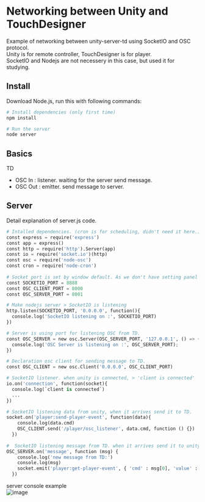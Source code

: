 # Networking between Unity and TouchDesigner
Example of networking between unity-server-td using SocketIO and OSC protocol.  
Unity is for remote controller, TouchDesigner is for player.  
SocketIO and Nodejs are not necessery in this case, but used it for studying.

## Install 
Download Node.js, run this with following commands:  
```python
# Install dependencies (only first time)
npm install

# Run the server
node server
```

## Basics
TD  
- OSC In : listener. waiting for the server send message.  
- OSC Out : emitter. send message to server.

## Server
Detail explanation of server.js code.
```python
# Intalled dependencies. (cron is for scheduling, didn't need it here.)  
const express = require('express')
const app = express()
const http = require('http').Server(app)
const io = require('socket.io')(http)
const osc = require('node-osc')
const cron = require('node-cron')
  
# Socket port is set by window default. As we don't have setting panel here, keep it 8000. Can check the port with unity at your computer when it's running.  
const SOCKETIO_PORT = 8888
const OSC_CLIENT_PORT = 8000
const OSC_SERVER_PORT = 8001

# Make nodejs server > SocketIO is listening  
http.listen(SOCKETIO_PORT, '0.0.0.0', function(){
  console.log('SocketIO listening on :', SOCKETIO_PORT)
})

# Server is using port for listening OSC from TD.  
const OSC_SERVER = new osc.Server(OSC_SERVER_PORT, '127.0.0.1', () => {
  console.log('OSC Server is listening on :', OSC_SERVER_PORT);
})

# Declaration osc client for sending message to TD.  
const OSC_CLIENT = new osc.Client('0.0.0.0', OSC_CLIENT_PORT)

# SocketIO listener. when unity is connected, > 'client is connected' 
io.on('connection', function(socket){
  console.log(`client is connected`)
  ...
})

# SocketIO listening data from unity, when it arrives send it to TD.
socket.on('player:send-player-event', function(data){
    console.log(data.cmd)
    OSC_CLIENT.send('/player/osc_listener', data.cmd, function () {})
  })
  
#  SocketIO listening message from TD. when it arrives send it to unity.
OSC_SERVER.on('message', function (msg) {
    console.log('new message from TD:')
    console.log(msg)
    socket.emit('player:get-player-event', { 'cmd' : msg[0], 'value' : msg[1] })
  })
``` 
server console example  
![image](https://user-images.githubusercontent.com/64575677/139779206-146a2ceb-a4cc-4b48-a4b8-a551af3e64ef.png)





